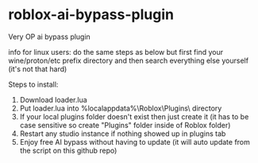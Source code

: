 # roblox-ai-bypass-plugin
Very OP ai bypass plugin

info for linux users: do the same steps as below but first find your wine/proton/etc prefix directory and then search everything else yourself (it's not that hard)

Steps to install:
1. Download loader.lua
2. Put loader.lua into %localappdata%\Roblox\Plugins\ directory
3. If your local plugins folder doesn't exist then just create it (it has to be case sensitive so create "Plugins" folder inside of Roblox folder)
4. Restart any studio instance if nothing showed up in plugins tab
5. Enjoy free AI bypass without having to update (it will auto update from the script on this github repo)